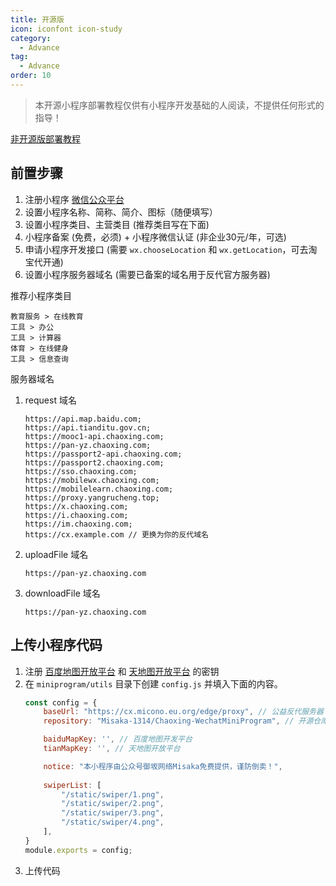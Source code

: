 ```yaml
---
title: 开源版
icon: iconfont icon-study
category:
  - Advance
tag:
  - Advance
order: 10
---
```


> 本开源小程序部署教程仅供有小程序开发基础的人阅读，不提供任何形式的指导！

[非开源版部署教程](./no-open.html)

## 前置步骤

1. 注册小程序 [微信公众平台](https://mp.weixin.qq.com)
2. 设置小程序名称、简称、简介、图标（随便填写）
3. 设置小程序类目、主营类目 (推荐类目写在下面)
4. 小程序备案 (免费，必须) + 小程序微信认证 (非企业30元/年，可选)
5. 申请小程序开发接口 (需要 `wx.chooseLocation` 和 `wx.getLocation`，可去淘宝代开通)
6. 设置小程序服务器域名 (需要已备案的域名用于反代官方服务器)

推荐小程序类目

```
教育服务 > 在线教育
工具 > 办公
工具 > 计算器
体育 > 在线健身
工具 > 信息查询
```

服务器域名
1. request 域名  
    ```
    https://api.map.baidu.com;
    https://api.tianditu.gov.cn;
    https://mooc1-api.chaoxing.com;
    https://pan-yz.chaoxing.com;
    https://passport2-api.chaoxing.com;
    https://passport2.chaoxing.com;
    https://sso.chaoxing.com;
    https://mobilewx.chaoxing.com;
    https://mobilelearn.chaoxing.com;
    https://proxy.yangrucheng.top;
    https://x.chaoxing.com;
    https://i.chaoxing.com;
    https://im.chaoxing.com;
    https://cx.example.com // 更换为你的反代域名 
    ``` 
2. uploadFile 域名  
    ```
    https://pan-yz.chaoxing.com  
    ```
3. downloadFile 域名  
    ```
    https://pan-yz.chaoxing.com  
    ```

## 上传小程序代码

1. 注册 [百度地图开放平台](https://lbsyun.baidu.com) 和 [天地图开放平台](http://lbs.tianditu.gov.cn) 的密钥
2. 在 `miniprogram/utils` 目录下创建 `config.js` 并填入下面的内容。
    ```js
    const config = {
        baseUrl: "https://cx.micono.eu.org/edge/proxy", // 公益反代服务器（腾讯 EdgeOne），有条件请更换为你的反代域名
        repository: "Misaka-1314/Chaoxing-WechatMiniProgram", // 开源仓库地址

        baiduMapKey: '', // 百度地图开发平台
        tianMapKey: '', // 天地图开放平台

        notice: "本小程序由公众号御坂网络Misaka免费提供，谨防倒卖！",
        
        swiperList: [
            "/static/swiper/1.png",
            "/static/swiper/2.png",
            "/static/swiper/3.png",
            "/static/swiper/4.png",
        ],
    }
    module.exports = config;
    ```
3. 上传代码
